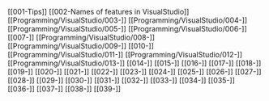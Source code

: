 [[001-Tips]]
[[002-Names of features in VisualStudio]]
[[Programming/VisualStudio/003-]]
[[Programming/VisualStudio/004-]]
[[Programming/VisualStudio/005-]]
[[Programming/VisualStudio/006-]]
[[007-]]
[[Programming/VisualStudio/008-]]
[[Programming/VisualStudio/009-]]
[[010-]]
[[Programming/VisualStudio/011-]]
[[Programming/VisualStudio/012-]]
[[Programming/VisualStudio/013-]]
[[014-]]
[[015-]]
[[016-]]
[[017-]]
[[018-]]
[[019-]]
[[020-]]
[[021-]]
[[022-]]
[[023-]]
[[024-]]
[[025-]]
[[026-]]
[[027-]]
[[028-]]
[[029-]]
[[030-]]
[[031-]]
[[032-]]
[[033-]]
[[034-]]
[[035-]]
[[036-]]
[[037-]]
[[038-]]
[[039-]]
